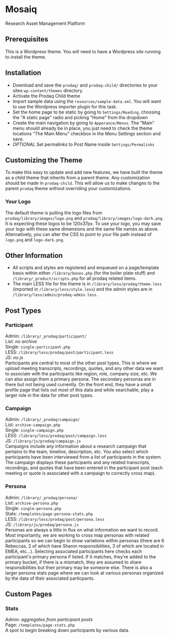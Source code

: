 
# Mosaiq
Research Asset Management Platform

## Prerequisites
This is a Wordpress theme. You will need to have a Wordpress site running to install the theme. 

## Installation
* Download and save the `prodaq/` and `prodaq-child/` directories to your sites `wp-content/themes` directory.
* Activate the Prodaq Child theme
* Import sample data using the `resources/sample-data.xml`. You will want to use the Wordpress importer plugin for this task.
* Set the home page to be static by going to `Settings/Reading`, choosing the "A static page" radio and picking "Home" from the dropdown
* Create the main navigation by going to `Apperance/Menus`. The "Main" menu should already be in place, you just need to check the theme locations "The Main Menu" checkbox in the Menu Settings section and save.
* _OPTIONAL_ Set permalinks to Post Name inside `Settings/Permalinks`

## Customizing the Theme
To make this easy to update and add new features, we have built the theme as a child theme that inherits from a parent theme. Any customization should be made in `prodaq-child`. This will allow us to make changes to the parent `prodaq` theme without overriding your customizations.

### Your Logo
The default theme is pulling the logo files from `prodaq/library/images/logo.png` and `prodaq/library/images/logo-dark.png`. It is expecting these logos to be 120x37px. To use your logo, you may save your logo with these same dimensions and the same file names as above. Alternatively, you can alter the CSS to point to your file path instead of `logo.png` and `logo-dark.png`.

## Other Information
* All scripts and styles are registered and enqueued on a page/template basis within either `/library/bones.php` (for the boiler plate stuff) and `/library/_product/scripts.php` for all prodaq related items.
* The main LESS file for the theme is in `/library/less/prodaq/theme.less` (imported in `/library/less/style.less`) and the admin styles are in `/library/less/admin/prodaq-admin.less`.


## Post Types

### Participant
Admin: `/library/_prodaq/participant/`  
List: *no archive*   
Single: `single-participant.php`  
LESS: `/library/less/prodaq/post/participant.less`   
JS: *no js*   
Participants are central to most of the other post types. This is where we upload meeting transcripts, recordings, quotes, and any other data we want to associate with the participants like region, role, company size, etc. We can also assign them a primary persona. The secondary personas are in there but not being used currently. On the front end, they have a small profile page that lists out most of this data and while searchable, play a larger role in the data for other post types.

### Campaign
Admin: `/library/_prodaq/campaign/`   
List: `archive-campaign.php`  
Single: `single-campaign.php`  
LESS: `/library/less/prodaq/post/campaign.less`   
JS: `/library/js/prodaq/campaign.js`   
Campaigns include any information about a research campaign that pertains to the team, timeline, description, etc. You also select which participants have been interviewed from a list of participants in the system. The campaign displays these participants and any related transcripts, recordings, and quotes that have been entered in the participant post (each meeting or quote is associated with a campaign to correctly cross map).

### Persona
Admin: `/library/_prodaq/persona/`   
List: `archive-persona.php`  
Single: `single-persona.php`  
Stats: `/templates/page-persona-stats.php`  
LESS: `/library/less/prodaq/post/persona.less`   
JS: `/library/js/prodaq/persona.js`   
Personas are always a little in flux on what information we want to record. Most importantly, we are working to cross map personas with related participants so we can begin to show variations within personas (there are 6 Rebeccas, 2 of which have Sharon responsibilities, 3 of which are located in EMEA, etc...). Selecting associated participants here checks each participant's primary persona if listed. If it matches, they're added to the primary bucket, if there is a mismatch, they are assumed to share responsibilities but their primary may be someone else. There is also a larger persona stats page where we can look at various personas organized by the data of their associated particpants.

## Custom Pages

### Stats
Admin: *aggregates from participant posts*   
Page: `/templates/page-stats.php`   
A spot to begin breaking down participants by various data.
